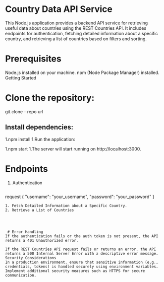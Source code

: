 # Country Data API Service
This Node.js application provides a backend API service for retrieving useful data about countries using the REST Countries API. It includes endpoints for authentication, fetching detailed information about a specific country, and retrieving a list of countries based on filters and sorting.

# Prerequisites
Node.js installed on your machine.
npm (Node Package Manager) installed.
Getting Started
# Clone the repository:

git clone - repo url




## Install dependencies:



1.npm install
1.Run the application:

1.npm start
1.The server will start running on http://localhost:3000.

# Endpoints
1. Authentication
   ```
request
   {
  "username": "your_username",
  "password": "your_password"
  }
```
1. Fetch Detailed Information about a Specific Country.
2. Retrieve a List of Countries




 # Error Handling
If the authentication fails or the auth token is not present, the API returns a 401 Unauthorized error.

If the REST Countries API request fails or returns an error, the API returns a 500 Internal Server Error with a descriptive error message.
Security Considerations
In a production environment, ensure that sensitive information (e.g., credentials, tokens) is handled securely using environment variables.
Implement additional security measures such as HTTPS for secure communication.



